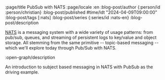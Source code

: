 :page/title PubSub with NATS
:page/locale :en
:blog-post/author {:person/id :person/christian}
:blog-post/published #time/ldt "2024-04-09T09:00:00"
:blog-post/tags [:nats]
:blog-post/series {:series/id :nats-en}
:blog-post/description

[NATS](https://nats.io) is a messaging system with a wide variety of usage
patterns: from pub/sub, queues, and streaming of persistent logs to key/value
and object storage. All stemming from the same primitive -- topic-based
messaging -- which we'll explore today through Pub/Sub with NATS.

:open-graph/description

An introduction to subject based messaging in NATS with PubSub as the driving
example.
